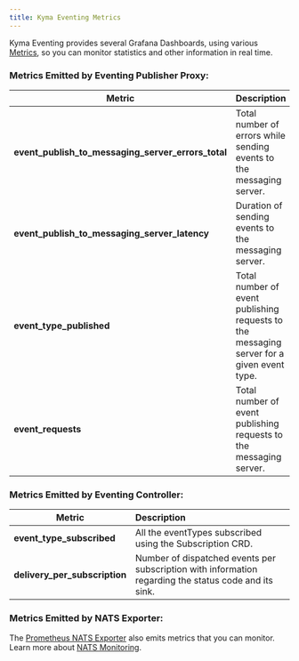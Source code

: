 ```yaml
---
title: Kyma Eventing Metrics
---
```


Kyma Eventing provides several Grafana Dashboards, using various [Metrics](./evnt-02-eventing-metrics.md), so you can monitor statistics and other information in real time.

### Metrics Emitted by Eventing Publisher Proxy:

| Metric    |  Description |
|-------------|:--------------|
| **event_publish_to_messaging_server_errors_total** | Total number of errors while sending events to the messaging server. |
| **event_publish_to_messaging_server_latency** | Duration of sending events to the messaging server. |
| **event_type_published** | Total number of event publishing requests to the messaging server for a given event type. |
| **event_requests** | Total number of event publishing requests to the messaging server.  |

### Metrics Emitted by Eventing Controller:

| Metric    |  Description |
|-------------|:--------------|
| **event_type_subscribed** | All the eventTypes subscribed using the Subscription CRD. |
| **delivery_per_subscription** | Number of dispatched events per subscription with information regarding the status code and its sink. |

### Metrics Emitted by NATS Exporter:

The [Prometheus NATS Exporter](https://github.com/nats-io/prometheus-nats-exporter) also emits metrics that you can monitor. Learn more about [NATS Monitoring](https://docs.nats.io/running-a-nats-service/configuration/monitoring#jetstream-information).  
 

